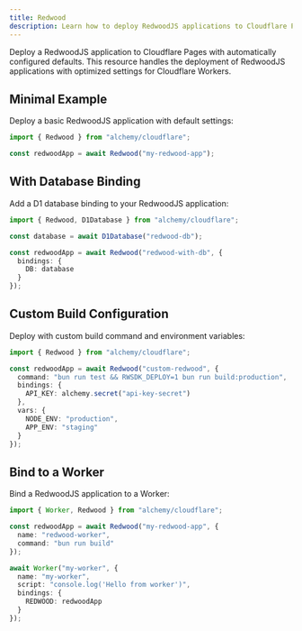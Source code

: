 ```yaml
---
title: Redwood
description: Learn how to deploy RedwoodJS applications to Cloudflare Pages/Workers using Alchemy for full-stack serverless.
---
```


Deploy a RedwoodJS application to Cloudflare Pages with automatically configured defaults. This resource handles the deployment of RedwoodJS applications with optimized settings for Cloudflare Workers.

## Minimal Example

Deploy a basic RedwoodJS application with default settings:

```ts
import { Redwood } from "alchemy/cloudflare";

const redwoodApp = await Redwood("my-redwood-app");
```

## With Database Binding

Add a D1 database binding to your RedwoodJS application:

```ts
import { Redwood, D1Database } from "alchemy/cloudflare";

const database = await D1Database("redwood-db");

const redwoodApp = await Redwood("redwood-with-db", {
  bindings: {
    DB: database
  }
});
```

## Custom Build Configuration

Deploy with custom build command and environment variables:

```ts
import { Redwood } from "alchemy/cloudflare";

const redwoodApp = await Redwood("custom-redwood", {
  command: "bun run test && RWSDK_DEPLOY=1 bun run build:production",
  bindings: {
    API_KEY: alchemy.secret("api-key-secret")
  },
  vars: {
    NODE_ENV: "production",
    APP_ENV: "staging"
  }
});
```

## Bind to a Worker

Bind a RedwoodJS application to a Worker:

```ts
import { Worker, Redwood } from "alchemy/cloudflare";

const redwoodApp = await Redwood("my-redwood-app", {
  name: "redwood-worker",
  command: "bun run build"
});

await Worker("my-worker", {
  name: "my-worker", 
  script: "console.log('Hello from worker')",
  bindings: {
    REDWOOD: redwoodApp
  }
});
```